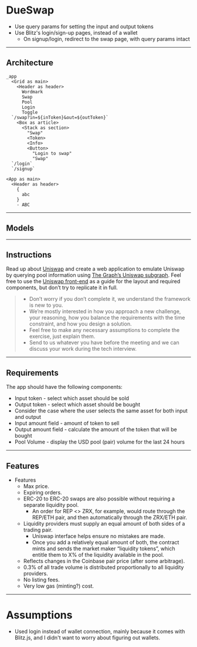 # DueSwap

- Use query params for setting the input and output tokens
- Use Blitz's login/sign-up pages, instead of a wallet
  - On signup/login, redirect to the swap page, with query params intact

---

## Architecture

```
_app
  <Grid as main>
    <Header as header>
      Wordmark
      Swap
      Pool
      Login
      Toggle
  `/swap?in=${inToken}&out=${outToken}`
    <Box as article>
      <Stack as section>
        "Swap"
        <Token>
        <Info>
        <Button>
          "Login to swap"
          "Swap"
  `/login`
  `/signup`

<App as main>
  <Header as header>
    {
      abc
    }
    - ABC
```

---

## Models

---

## Instructions

Read up about [Uniswap](https://medium.com/scalar-capital/uniswap-a-unique-exchange-f4ef44f807bf) and create a web application to emulate Uniswap by querying pool information using [The Graph’s Uniswap subgraph](https://thegraph.com/explorer/subgraph/uniswap/uniswap-v2). Feel free to use the [Uniswap front-end](https://app.uniswap.org/#/swap) as a guide for the layout and required components, but don’t try to replicate it in full.

> - Don’t worry if you don’t complete it, we understand the framework is new to you.
> - We’re mostly interested in how you approach a new challenge, your reasoning, how you balance the requirements with the time constraint, and how you design a solution.
> - Feel free to make any necessary assumptions to complete the exercise, just explain them.
> - Send to us whatever you have before the meeting and we can discuss your work during the tech interview.

---

## Requirements

The app should have the following components:

- Input token - select which asset should be sold
- Output token - select which asset should be bought
- Consider the case where the user selects the same asset for both input and output
- Input amount field - amount of token to sell
- Output amount field - calculate the amount of the token that will be bought
- Pool Volume - display the USD pool (pair) volume for the last 24 hours

---

## Features

- Features
  - Max price.
  - Expiring orders.
  - ERC-20 to ERC-20 swaps are also possible without requiring a separate liquidity pool.
    - An order for REP <> ZRX, for example, would route through the REP/ETH pair, and then automatically through the ZRX/ETH pair.
  - Liquidity providers must supply an equal amount of both sides of a trading pair.
    - Uniswap interface helps ensure no mistakes are made.
    - Once you add a relatively equal amount of both, the contract mints and sends the market maker “liquidity tokens”, which entitle them to X% of the liquidity available in the pool.
  - Reflects changes in the Coinbase pair price (after some arbitrage).
  - 0.3% of all trade volume is distributed proportionally to all liquidity providers.
  - No listing fees.
  - Very low gas (minting?) cost.

---

# Assumptions

- Used login instead of wallet connection, mainly because it comes with Blitz.js, and I didn't want to worry about figuring out wallets.
